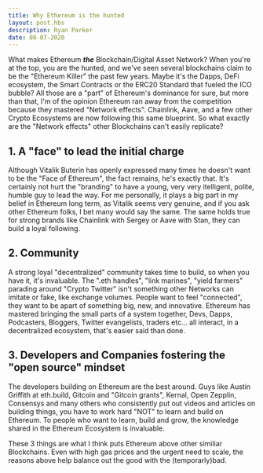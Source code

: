 ```yaml
---
title: Why Ethereum is the hunted
layout: post.hbs
description: Ryan Parker
date: 08-07-2020
---
```

What makes Ethereum ***the*** Blockchain/Digital Asset Network? When you're at the top, you are the hunted, and we've seen several blockchains claim to be the "Ethereum Killer" the past few years. Maybe it's the Dapps, DeFi ecosystem, the Smart Contracts or the ERC20 Standard that fueled the ICO bubble? All those are a "part" of Ethereum's dominance for sure, but more than that, I'm of the opinion Ethereum ran away from the competition because they mastered "Network effects". Chainlink, Aave, and a few other Crypto Ecosystems are now following this same blueprint. So what exactly are the "Network effects" other Blockchains can't easily replicate? 

## 1. A "face" to lead the initial charge
Although Vitalik Buterin has openly expressed many times he doesn't want to be the "Face of Ethereum", the fact remains, he's exactly that. It's certainly not hurt the "branding" to have a young, very very itelligent, polite, humble guy to lead the way. For me personally, it plays a big part in my belief in Ethereum long term, as Vitalik seems very genuine, and if you ask other Ethereum folks, I bet many would say the same. The same holds true for strong brands like Chainlink with Sergey or Aave with Stan, they can build a loyal following.

## 2. Community
A strong loyal "decentralized" community takes time to build, so when you have it, it's invaluable. The ".eth handles", "link marines", "yield farmers" parading around "Crypto Twitter" isn't something other Networks can imitate or fake, like exchange volumes. People want to feel "connected", they want to be apart of something big, new, and innovative. Ethereum has mastered bringing the small parts of a system together, Devs, Dapps, Podcasters, Bloggers, Twitter evangelists, traders etc... all interact, in a decentralized ecosystem, that's easier said than done.

## 3. Developers and Companies fostering the "open source" mindset
The developers building on Ethereum are the best around. Guys like Austin Griffith at eth.build, Gitcoin and "Gitcoin grants", Kernal, Open Zepplin, Consensys and many others who consistently put out videos and articles on building things, you have to work hard "NOT" to learn and build on Ethereum. To people who want to learn, build and grow, the knowledge shared in the Ethereum Ecosystem is invaluable.

These 3 things are what I think puts Ethereum above other similiar Blockchains. Even with high gas prices and the urgent need to scale, the reasons above help balance out the good with the (temporarly)bad. 



